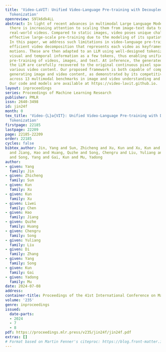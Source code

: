 ```yaml
---
title: 'Video-LaVIT: Unified Video-Language Pre-training with Decoupled Visual-Motional
  Tokenization'
openreview: S9lk6dk4LL
abstract: In light of recent advances in multimodal Large Language Models (LLMs),
  there is increasing attention to scaling them from image-text data to more informative
  real-world videos. Compared to static images, video poses unique challenges for
  effective large-scale pre-training due to the modeling of its spatiotemporal dynamics.
  In this paper, we address such limitations in video-language pre-training with an
  efficient video decomposition that represents each video as keyframes and temporal
  motions. These are then adapted to an LLM using well-designed tokenizers that discretize
  visual and temporal information as a few tokens, thus enabling unified generative
  pre-training of videos, images, and text. At inference, the generated tokens from
  the LLM are carefully recovered to the original continuous pixel space to create
  various video content. Our proposed framework is both capable of comprehending and
  generating image and video content, as demonstrated by its competitive performance
  across 13 multimodal benchmarks in image and video understanding and generation.
  Our code and models are available at https://video-lavit.github.io.
layout: inproceedings
series: Proceedings of Machine Learning Research
publisher: PMLR
issn: 2640-3498
id: jin24f
month: 0
tex_title: 'Video-{L}a{VIT}: Unified Video-Language Pre-training with Decoupled Visual-Motional
  Tokenization'
firstpage: 22185
lastpage: 22209
page: 22185-22209
order: 22185
cycles: false
bibtex_author: Jin, Yang and Sun, Zhicheng and Xu, Kun and Xu, Kun and Chen, Liwei
  and Jiang, Hao and Huang, Quzhe and Song, Chengru and Liu, Yuliang and Zhang, Di
  and Song, Yang and Gai, Kun and Mu, Yadong
author:
- given: Yang
  family: Jin
- given: Zhicheng
  family: Sun
- given: Kun
  family: Xu
- given: Kun
  family: Xu
- given: Liwei
  family: Chen
- given: Hao
  family: Jiang
- given: Quzhe
  family: Huang
- given: Chengru
  family: Song
- given: Yuliang
  family: Liu
- given: Di
  family: Zhang
- given: Yang
  family: Song
- given: Kun
  family: Gai
- given: Yadong
  family: Mu
date: 2024-07-08
address:
container-title: Proceedings of the 41st International Conference on Machine Learning
volume: '235'
genre: inproceedings
issued:
  date-parts:
  - 2024
  - 7
  - 8
pdf: https://proceedings.mlr.press/v235/jin24f/jin24f.pdf
extras: []
# Format based on Martin Fenner's citeproc: https://blog.front-matter.io/posts/citeproc-yaml-for-bibliographies/
---
```

